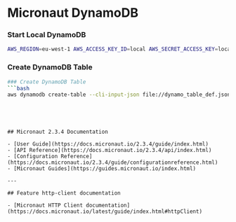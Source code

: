 # Micronaut DynamoDB


### Start Local DynamoDB


```bash
AWS_REGION=eu-west-1 AWS_ACCESS_KEY_ID=local AWS_SECRET_ACCESS_KEY=local dynamodb-admin
```

### Create DynamoDB Table
```bash
### Create DynamoDB Table
```bash
aws dynamodb create-table --cli-input-json file://dynamo_table_def.json --endpoint-url http://localhost:8000
```
```




## Micronaut 2.3.4 Documentation

- [User Guide](https://docs.micronaut.io/2.3.4/guide/index.html)
- [API Reference](https://docs.micronaut.io/2.3.4/api/index.html)
- [Configuration Reference](https://docs.micronaut.io/2.3.4/guide/configurationreference.html)
- [Micronaut Guides](https://guides.micronaut.io/index.html)

---

## Feature http-client documentation

- [Micronaut HTTP Client documentation](https://docs.micronaut.io/latest/guide/index.html#httpClient)

